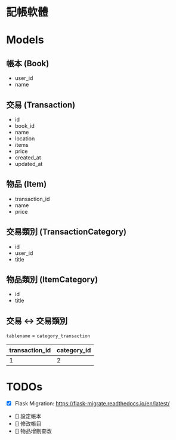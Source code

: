# 記帳軟體

# Models

## 帳本 (Book)

* user_id
* name

## 交易 (Transaction)

* id
* book_id
* name
* location
* items
* price
* created_at
* updated_at

## 物品 (Item)

* transaction_id
* name
* price

## 交易類別 (TransactionCategory)

* id
* user_id
* title

## 物品類別 (ItemCategory)

* id
* title

## 交易 <-> 交易類別
`tablename` = `category_transaction`

| transaction_id | category_id |
| ----- | ----- |
| 1 | 2 |

# TODOs

* [X] Flask Migration: https://flask-migrate.readthedocs.io/en/latest/
* [] 設定帳本
* [] 修改帳目
* [] 物品增刪查改
